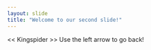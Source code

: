 ```yaml
---
layout: slide
title: "Welcome to our second slide!"
---
```

<< Kingspider >>
Use the left arrow to go back!
